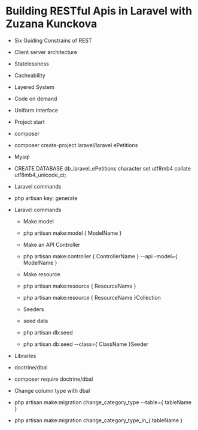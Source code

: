 # Building RESTful Apis in Laravel with Zuzana Kunckova

- Six Guiding Constrains of REST
 - Client server architecture
 - Statelessness
 - Cacheability
 - Layered System
 - Code on demand
 - Uniform Interface

 - Project start
  - composer
   - composer create-project laravel/laravel ePetitions
  - Mysql
   - CREATE DATABASE db_laravel_ePetitions character set utf8mb4 collate utf8mb4_unicode_ci;
  - Laravel commands
   - php artisan key: generate

  

- Laravel commands
  - Make model
   - php artisan make:model { ModelName } 
  
  - Make an API Controller
   - php artisan make:controller { ControllerName } --api -model={ ModelName }

  - Make resource
   - php artisan make:resource { ResourceName }
   - php artisan make:resource { ResourceName }Collection

  - Seeders
   - seed data
    - php artisan db:seed
    - php artisan db:seed --class={ ClassName }Seeder



- Libraries

 - doctrine/dbal
  - composer require doctrine/dbal
  
  - Change column type with dbal
   - php artisan make:migration change_category_type --table={ tableName }
   - php artisan make:migration change_category_type_in_{ tableName }